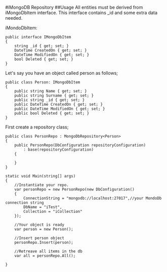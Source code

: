 ﻿#iMongoDB Repository
##Usage
All entities must be derived from iMongoDbItem interface. This interface contains _id and some extra data needed.

iMondoDbItem:
```Csharp
public interface IMongoDbItem
{
    string _id { get; set; }
    DateTime CreatedOn { get; set; }
    DateTime ModifiedOn { get; set; }
    bool Deleted { get; set; }
}
```

Let's say you have an object called person as follows;
```CSharp
public class Person: IMongoDbItem
{
    public string Name { get; set; }
    public string Surname { get; set; }
    public string _id { get; set; }
    public DateTime CreatedOn { get; set; }
    public DateTime ModifiedOn { get; set; }
    public bool Deleted { get; set; }
}
```

First create a repository class;
```Csharp
public class PersonRepo : MongoDbRepository<Person>
{
    public PersonRepo(DbConfiguration repositoryConfiguration) 
        : base(repositoryConfiguration)
    {

    }
} 
```

```CSharp
static void Main(string[] args)
{
    //Instantiate your repo.
    var personRepo = new PersonRepo(new DbConfiguration()
    {
        ConnectionString = "mongodb://localhost:27017",//your MondoDb connection string
        DbName = "iTest",
        Collection = "iCollection"
    });

    //Your object is ready
    var person = new Person();

    //Insert person object
    personRepo.Insert(person);

    //Retreave all items in the db
    var all = personRepo.All();

}
```
